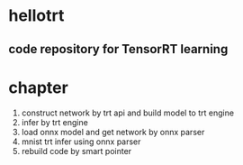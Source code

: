 # hellotrt
code repository for TensorRT learning
---
# chapter
1. construct network by trt api and build model to trt engine
2. infer by trt engine
3. load onnx model and get network by onnx parser
4. mnist trt infer using onnx parser
5. rebuild code by smart pointer